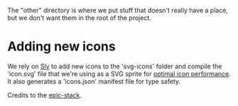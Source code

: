 The "other" directory is where we put stuff that doesn't really have a place, but we don't want them in the root of the project.

# Adding new icons

We rely on [Sly](https://github.com/jacobparis-insiders/sly/tree/main/cli) to add new icons to the 'svg-icons' folder and compile the 'icon.svg' file that we're using as a SVG sprite for [optimal icon performance](https://benadam.me/thoughts/react-svg-sprites/). It also generates a 'icons.json' manifest file for type safety.

Credits to the [epic-stack](https://github.com/epicweb-dev/epic-stack).
